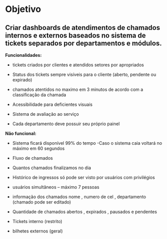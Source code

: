 <h1>Objetivo</h1>


##  Criar dashboards de atendimentos de chamados internos e externos baseados no sistema de tickets separados por departamentos e módulos. ##


<b> Funcionalidades: </b>
+ tickets criados por clientes e atendidos
setores por apropriados

+ Status dos tickets sempre visíveis para o cliente (aberto, pendente ou expirado)

+ chamados atentidos no maximo em 3 minutos de acordo com a classificação da chamada

+ Acessibilidade para deficientes visuais

+ Sistema de avaliação ao serviço

+ Cada departamento deve possuir seu próprio painel




<b> Não funcional: </b>
+ Sistema ficará disponível 99% do tempo -Caso o sistema caia voltará no máximo em 60 segundos

+ Fluxo de chamados

+ Quantos chamados finalizamos no dia

+ Histórico de ingressos só pode ser visto por usuários com privilégios

+ usuários simultâneos – máximo 7 pessoas

+ informação dos chamados nome , numero de cel , departamento
(chamado pode ser editado)

+ Quantidade de chamados abertos , expirados , pausados ​​e pendentes

+ Tickets interno (restrito)

+ bilhetes externos (geral)
